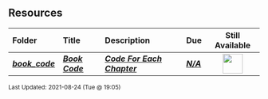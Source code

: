 ## Resources

| Folder | Title | Description | Due | Still Available |
|:------|:------|:------|:------|:-----:|
| ***<a href="https://github.com/rugbyprof/4883-Programming_Techniques/tree/master/Resources/book_code">book_code</a>*** | ***<a href="https://github.com/rugbyprof/4883-Programming_Techniques/tree/master/Resources/book_code"> Book Code </a>*** | ***<a href="https://github.com/rugbyprof/4883-Programming_Techniques/tree/master/Resources/book_code"> Code For Each Chapter</a>*** | ***<a href="https://github.com/rugbyprof/4883-Programming_Techniques/tree/master/Resources/book_code">N/A</a>*** | <img src="https://cs.msutexas.edu/~griffin/zcloud/zcloud-files/traffic_light_blank_side.png" width="40"> |

<sup>Last Updated: 2021-08-24 (Tue @ 19:05)</sup>